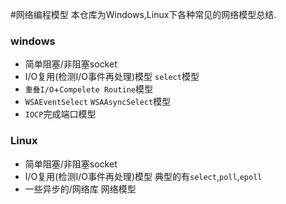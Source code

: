 #网络编程模型
本仓库为Windows,Linux下各种常见的网络模型总结.   
  
### windows
- 简单阻塞/非阻塞socket
- I/O复用(检测I/O事件再处理)模型
	```select```模型
- ```重叠I/O```+```Compelete Routine```模型
- ```WSAEventSelect```  ```WSAAsyncSelect```模型
- ```IOCP```完成端口模型

### Linux
- 简单阻塞/非阻塞socket
- I/O复用(检测I/O事件再处理)模型
 典型的有```select```,```poll```,```epoll```
- 一些异步的/网络库 网络模型